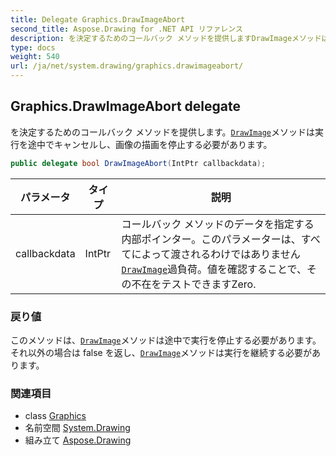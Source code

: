 ```yaml
---
title: Delegate Graphics.DrawImageAbort
second_title: Aspose.Drawing for .NET API リファレンス
description: を決定するためのコールバック メソッドを提供しますDrawImageメソッドは実行を途中でキャンセルし画像の描画を停止する必要があります
type: docs
weight: 540
url: /ja/net/system.drawing/graphics.drawimageabort/
---
```

## Graphics.DrawImageAbort delegate

を決定するためのコールバック メソッドを提供します。[`DrawImage`](../graphics/drawimage/)メソッドは実行を途中でキャンセルし、画像の描画を停止する必要があります。

```csharp
public delegate bool DrawImageAbort(IntPtr callbackdata);
```

| パラメータ | タイプ | 説明 |
| --- | --- | --- |
| callbackdata | IntPtr | コールバック メソッドのデータを指定する内部ポインター。このパラメーターは、すべてによって渡されるわけではありません[`DrawImage`](../graphics/drawimage/)過負荷。値を確認することで、その不在をテストできますZero. |

### 戻り値

このメソッドは、[`DrawImage`](../graphics/drawimage/)メソッドは途中で実行を停止する必要があります。それ以外の場合は false を返し、[`DrawImage`](../graphics/drawimage/)メソッドは実行を継続する必要があります。

### 関連項目

* class [Graphics](../graphics/)
* 名前空間 [System.Drawing](../../system.drawing/)
* 組み立て [Aspose.Drawing](../../)


